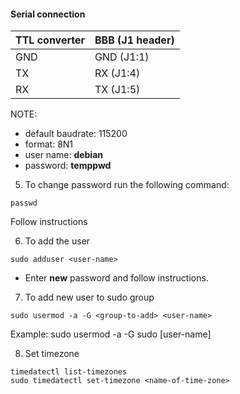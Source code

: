 #### Serial connection

| TTL converter | BBB (J1 header)  |
|---------------|------------------|
|      GND      |     GND (J1:1)   |
|      TX       |     RX  (J1:4)   |
|      RX       |     TX  (J1:5)   |

NOTE: 

- default baudrate: 115200
- format: 8N1
- user name: **debian**
- password: **temppwd**

5. To change password run the following command:
``` 
passwd
```
Follow instructions
                 
6. To add the user
```
sudo adduser <user-name>
```
- Enter **new** password and follow instructions.

7. To add new user to sudo group
```
sudo usermod -a -G <group-to-add> <user-name>
```
Example: sudo usermod -a -G sudo [user-name]

8. Set timezone
```
timedatectl list-timezones
sudo timedatectl set-timezone <name-of-time-zone>
```

